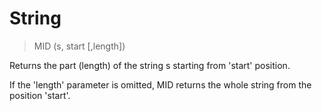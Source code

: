 # String

> MID (s, start [,length])

Returns the part (length) of the string s starting from 'start' position.


If the 'length' parameter is omitted, MID returns the whole string from the position 'start'.

